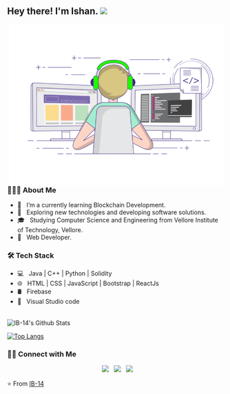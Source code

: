 <h2> Hey there! I'm Ishan. <img src="https://github.com/souvikguria98/souvikguria98/blob/master/Hi.gif" width="25"></h2>
<img align="right" alt="GIF" src="https://raw.githubusercontent.com/devSouvik/devSouvik/master/gif3.gif" width="500"/>

<h3> 👨🏻‍💻 About Me </h3>

- 🔭 &nbsp; I’m a currently learning Blockchain Development.
- 🤔 &nbsp; Exploring new technologies and developing software solutions.
- 🎓 &nbsp; Studying Computer Science and Engineering from Vellore Institute of Technology, Vellore.
- 💼 &nbsp; Web Developer.

<h3>🛠 Tech Stack</h3>

- 💻 &nbsp; Java | C++ | Python | Solidity 
- 🌐 &nbsp; HTML | CSS | JavaScript | Bootstrap | ReactJs
- 🛢 &nbsp; Firebase
- 🔧 &nbsp; Visual Studio code

<br>

<img align="center" src="https://github-readme-stats.vercel.app/api?username=IB-14&include_all_commits=true&count_private=true&show_icons=true&line_height=20&title_color=7A7ADB&icon_color=2234AE&text_color=D3D3D3&bg_color=0,000000,130F40" alt="IB-14's Github Stats">

</br>

[![Top Langs](https://github-readme-stats.vercel.app/api/top-langs/?username=IB-14&layout=compact&text_color=daf7dc&bg_color=151515)](https://github.com/devSouvik/github-readme-stats)


<h3> 🤝🏻 Connect with Me </h3>

<p align="center">
&nbsp; <a href="https://www.instagram.com/this.is.ishan_/" target="_blank" rel="noopener noreferrer"><img src="https://img.icons8.com/plasticine/100/000000/instagram-new.png" width="50" /></a>  
&nbsp; <a href="https://www.linkedin.com/in/ishan-bhardwaj-b080b21a1/" target="_blank" rel="noopener noreferrer"><img src="https://img.icons8.com/plasticine/100/000000/linkedin.png" width="50" /></a>
&nbsp; <a href="mailto:ishan197231@gmail.com" target="_blank" rel="noopener noreferrer"><img src="https://img.icons8.com/plasticine/100/000000/gmail.png"  width="50" /></a>
</p>

⭐️ From [IB-14](https://github.com/devSouvik)
